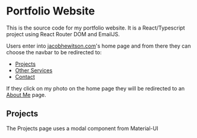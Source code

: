 # Portfolio Website

This is the source code for my portfolio website. It is a React/Typescript project using React Router DOM and EmailJS.

Users enter into [jacobhewitson.com](http://jacobhewitson.com)'s home page and from there they can choose the navbar to be redirected to:

- [Projects](http://jacobhewitson.com/#/projects)
- [Other Services](http://jacobhewitson.com/#/other-services)
- [Contact](http://jacobhewitson.com/#/contact)

If they click on my photo on the home page they will be redirected to an [About Me](http://jacobhewitson.com/#/about) page.

## Projects
The Projects page uses a modal component from Material-UI
